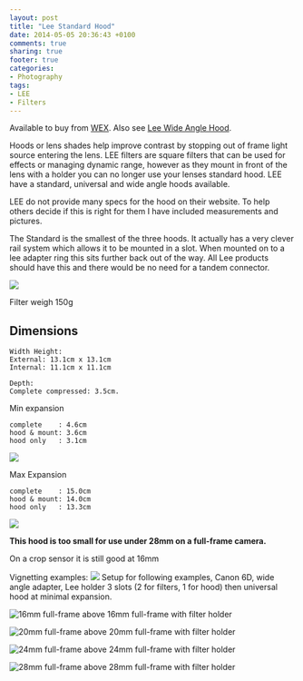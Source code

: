 ```yaml
---
layout: post
title: "Lee Standard Hood"
date: 2014-05-05 20:36:43 +0100
comments: true
sharing: true
footer: true
categories: 
- Photography
tags:
- LEE
- Filters
---
```

Available to buy from [WEX][]. Also see [Lee Wide Angle Hood][].

Hoods or lens shades help improve contrast by stopping out of frame light source entering the lens. LEE filters are square filters that can be used for effects or managing dynamic range, however as they mount in front of the lens with a holder you can no longer use your lenses standard hood. LEE have a standard, universal and wide angle hoods available.

LEE do not provide many specs for the hood on their website. To help others decide
if this is right for them I have included measurements and pictures.


The Standard is the smallest of the three hoods. 
It actually has a very clever rail system which allows it to be mounted in a slot. 
When mounted on to a lee adapter ring this sits further back out of the way.
All Lee products should have this and there would be no need for a tandem connector. 

![](/images/Photography/LEE/morganp-20140405-Lee-_MG_7257.jpg)

Filter weigh 150g

Dimensions
--

    Width Height:
    External: 13.1cm x 13.1cm
    Internal: 11.1cm x 11.1cm

    Depth:
    Complete compressed: 3.5cm.

Min expansion

    complete    : 4.6cm
    hood & mount: 3.6cm
    hood only   : 3.1cm

![](/images/Photography/LEE/morganp-20140405-Lee-_MG_7249.jpg)

Max Expansion

    complete    : 15.0cm
    hood & mount: 14.0cm
    hood only   : 13.3cm 

![](/images/Photography/LEE/morganp-20140405-Lee-_MG_7251.jpg)


**This hood is too small for use under 28mm on a full-frame camera.**

On a crop sensor it is still good at 16mm

Vignetting examples:
![](/images/Photography/LEE/morganp-20140405-Lee-IMG_0116.jpg)
Setup for following examples, Canon 6D, wide angle adapter, Lee holder 3 slots (2 for filters, 1 for hood) then universal hood at minimal expansion.

![](/images/Photography/LEE/morganp-20140409--_MG_7416.jpg "16mm full-frame")
above 16mm full-frame with filter holder

![](/images/Photography/LEE/morganp-20140409--_MG_7417.jpg "20mm full-frame")
above 20mm full-frame with filter holder

![](/images/Photography/LEE/morganp-20140409--_MG_7418.jpg "24mm full-frame")
above 24mm full-frame with filter holder

![](/images/Photography/LEE/morganp-20140409--_MG_7419.jpg "28mm full-frame")
above 28mm full-frame with filter holder



[WEX]: http://www.wexphotographic.com/buy-lee-standard-lens-hood/p1010398
[Lee Wide Angle Hood]: /blog/photography/lee-wide-angle-hood/
